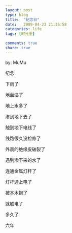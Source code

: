```yaml
---
layout: post
type: blog
title:  "纪念日"
date:   2009-04-23 21:36:58
categories: life
tags: [时光里]

comments: true
share: true
---
```

by: MuMu

纪念

下雨了

地面湿了

地上水多了

渗到地下去了

触到地下电线了

线路很久没检修了

外裹的绝缘皮破裂了

遇到渗下来的水了

连通金属灯杆了

灯杆通上电了

被本木抱了

就触电了

多久了

六年
